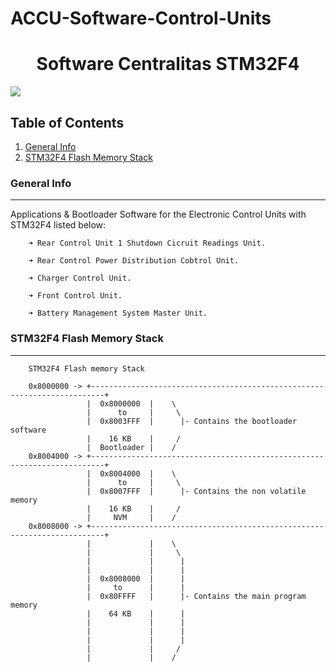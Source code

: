 # ACCU-Software-Control-Units
<h1 align="center"> Software Centralitas STM32F4 </h1>
<p align="left">
   <img src="https://img.shields.io/badge/STATUS-EN%20DESAROLLO-green">
   </p>
   
## Table of Contents
1. [General Info](#general-info)
2. [STM32F4 Flash Memory Stack](#stm32f4-flash-memory-stack)

   
### General Info
***
Applications & Bootloader Software for the Electronic Control Units with STM32F4 listed below:

		➜ Rear Control Unit 1 Shutdown Cicruit Readings Unit.
    
		➜ Rear Control Power Distribution Cobtrol Unit.
    
		➜ Charger Control Unit.
    
		➜ Front Control Unit.
    
		➜ Battery Management System Master Unit.
    	


### STM32F4 Flash Memory Stack
***
		STM32F4 Flash memory Stack

		0x8000000 -> +-------------------------------------------------------------------------+
					 |  0x8000000  |	\
					 |      to     |	 \
					 |  0x8003FFF  |	  |- Contains the bootloader software
					 |    16 KB    |	 /
					 |  Bootloader |	/
		0x8004000 -> +-------------------------------------------------------------------------+
					 |  0x8004000  |	\
					 |      to     |	 \
					 |  0x8007FFF  |	  |- Contains the non volatile memory
					 |    16 KB    |	 /
					 |     NVM     |	/
		0x8008000 -> +-------------------------------------------------------------------------+
					 |             |	\
					 |             |	 \
					 |             |	  |
					 |             |	  |
					 |  0x8008000  |	  |
					 |     to      |	  |
					 |  0x80FFFF   |	  |- Contains the main program memory
					 |    64 KB    |	  |
					 |     	       |	  |
					 |             |	  |
					 |             |	  |
					 |             |	 /
					 |             |	/

